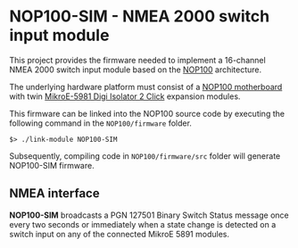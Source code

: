 # NOP100-SIM - NMEA 2000 switch input module

This project provides the firmware needed to implement a 16-channel
NMEA 2000 switch input module based on the
[NOP100](https://www.github.com/pdjr-n2k/NOP100)
architecture.

The underlying hardware platform must consist of a
[NOP100 motherboard](https://www.github.com/pdjr-n2k/NOP100/hardware)
with twin
[MikroE-5981 Digi Isolator 2 Click]()
expansion modules.

This firmware can be linked into the NOP100 source code by executing
the following command in the ```NOP100/firmware``` folder.
```
$> ./link-module NOP100-SIM
```

Subsequently, compiling code in ```NOP100/firmware/src``` folder will
generate NOP100-SIM firmware.

## NMEA interface

**NOP100-SIM** broadcasts a PGN 127501 Binary Switch Status message
once every two seconds or immediately when a state change is detected
on a switch input on any of the connected MikroE 5891 modules.